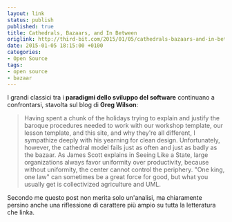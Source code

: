 ```yaml
---
layout: link
status: publish
published: true
title: Cathedrals, Bazaars, and In Between
origlink: http://third-bit.com/2015/01/05/cathedrals-bazaars-and-in-between.html
date: 2015-01-05 18:15:00 +0100
categories:
- Open Source
tags:
- open source
- bazaar
---
```


I grandi classici tra i **paradigmi dello sviluppo del software** continuano a confrontarsi, stavolta sul blog di **Greg Wilson**:

> Having spent a chunk of the holidays trying to explain and justify the baroque procedures needed to work with our workshop template, our lesson template, and this site, and why they're all different, I sympathize deeply with his yearning for clean design. Unfortunately, however, the cathedral model fails just as often and just as badly as the bazaar. As James Scott explains in Seeing Like a State, large organizations always favor uniformity over productivity, because without uniformity, the center cannot control the periphery. "One king, one law" can sometimes be a great force for good, but what you usually get is collectivized agriculture and UML.

Secondo me questo post non merita solo un'analisi, ma chiaramente persino anche una riflessione di carattere più ampio su tutta la letteratura che linka.
